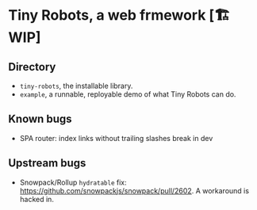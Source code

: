# Tiny Robots, a web frmework [🏗 WIP]

## Directory

- `tiny-robots`, the installable library.
- `example`, a runnable, reployable demo of what Tiny Robots can do.

## Known bugs

- SPA router: index links without trailing slashes break in dev

## Upstream bugs

- Snowpack/Rollup `hydratable` fix: https://github.com/snowpackjs/snowpack/pull/2602. A workaround is hacked in.

